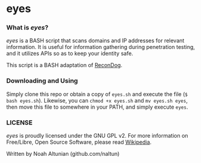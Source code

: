 # eyes

### What is _eyes_?
_eyes_ is a BASH script that scans domains and IP addresses for relevant information. It is useful for information gathering during penetration testing, and it utilizes APIs so as to keep your identity safe.

This script is a BASH adaptation of [ReconDog](https://github.com/UltimateHackers/ReconDog).

### Downloading and Using
Simply clone this repo or obtain a copy of `eyes.sh` and execute the file (`$ bash eyes.sh`). Likewise, you can `chmod +x eyes.sh` and `mv eyes.sh eyes`, then move this file to somewhere in your PATH, and simply execute `eyes`.

### LICENSE
_eyes_ is proudly licensed under the GNU GPL v2. For more information on Free/Libre, Open Source Software, please read [Wikipedia](https://en.wikipedia.org/wiki/Free_and_open-source_software).

Written by Noah Altunian (github.com/naltun)
